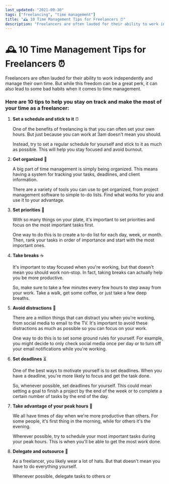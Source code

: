 ```yaml
---
last_updated: "2021-09-30"
tags: ["freelancing", "time management"]
title: "🕰️ 10 Time Management Tips for Freelancers ⏰"
description: "Freelancers are often lauded for their ability to work independently and manage their own time. But while this freedom can be a great perk, it can also lead to some bad habits when it comes to time management."
---
```


# 🕰️ 10 Time Management Tips for Freelancers ⏰

Freelancers are often lauded for their ability to work independently and manage their own time. But while this freedom can be a great perk, it can also lead to some bad habits when it comes to time management.

### Here are 10 tips to help you stay on track and make the most of your time as a freelancer:

1. **Set a schedule and stick to it** ⏰

    One of the benefits of freelancing is that you can often set your own hours. But just because you can work at 3am doesn't mean you should.

    Instead, try to set a regular schedule for yourself and stick to it as much as possible. This will help you stay focused and avoid burnout.

2. **Get organized** 📁

    A big part of time management is simply being organized. This means having a system for tracking your tasks, deadlines, and client information.

    There are a variety of tools you can use to get organized, from project management software to simple to-do lists. Find what works for you and use it to your advantage.

3. **Set priorities** 🎯

    With so many things on your plate, it's important to set priorities and focus on the most important tasks first.

    One way to do this is to create a to-do list for each day, week, or month. Then, rank your tasks in order of importance and start with the most important ones.

4. **Take breaks** ☕

    It's important to stay focused when you're working, but that doesn't mean you should work non-stop. In fact, taking breaks can actually help you be more productive.

    So, make sure to take a few minutes every few hours to step away from your work. Take a walk, get some coffee, or just take a few deep breaths.

5. **Avoid distractions** 🚫

    There are a million things that can distract you when you're working, from social media to email to the TV. It's important to avoid these distractions as much as possible so you can focus on your work.

    One way to do this is to set some ground rules for yourself. For example, you might decide to only check social media once per day or to turn off your email notifications while you're working.

6. **Set deadlines** ⏳

    One of the best ways to motivate yourself is to set deadlines. When you have a deadline, you're more likely to focus and get the task done.

    So, whenever possible, set deadlines for yourself. This could mean setting a goal to finish a project by the end of the week or to complete a certain number of tasks by the end of the day.

7. **Take advantage of your peak hours** 🌅

    We all have times of day when we're more productive than others. For some people, it's first thing in the morning, while for others it's the evening.

    Wherever possible, try to schedule your most important tasks during your peak hours. This is when you'll be able to get the most work done.

8. **Delegate and outsource** 🤝

    As a freelancer, you likely wear a lot of hats. But that doesn't mean you have to do everything yourself.

    Whenever possible, delegate tasks to others or
